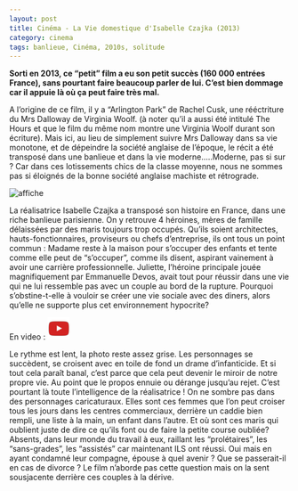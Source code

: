```yaml
---
layout: post
title: Cinéma - La Vie domestique d'Isabelle Czajka (2013)
category: cinema
tags: banlieue, Cinéma, 2010s, solitude
---
```

**​Sorti en 2013, ce “petit” film a eu son petit succès (160 000 entrées France), sans pourtant faire beaucoup parler de lui. C’est bien dommage car il appuie là où ça peut faire très mal.**

A l’origine de ce film, il y a “Arlington Park” de Rachel Cusk, une rééctriture du Mrs Dalloway de Virginia Woolf. (à noter qu’il a aussi été intitulé The Hours et que le film du même nom montre une Virginia Woolf durant son écriture). Mais ici, au lieu de simplement suivre Mrs Dalloway dans sa vie monotone, et de dépeindre la société anglaise de l’époque, le récit a été transposé dans une banlieue et dans la vie moderne…..Moderne, pas si sur ? Car dans ces lotissements chics de la classe moyenne, nous ne sommes pas si éloignés de la bonne société anglaise machiste et rétrograde.

![affiche](https://filedn.eu/llqi9IBxlYouGRXYG2xlROb/img/2014/laviedomestique.jpg)

La réalisatrice Isabelle Czajka a transposé son histoire en France, dans une riche banlieue parisienne. On y retrouve 4 héroines, mères de famille délaissées par des maris toujours trop occupés. Qu’ils soient architectes, hauts-fonctionnaires, proviseurs ou chefs d’entreprise, ils ont tous un point commun : Madame reste à la maison pour s’occuper des enfants et tente comme elle peut de “s’occuper”, comme ils disent, aspirant vainement à avoir une carrière professionnelle. Juliette, l’héroine principale jouée magnifiquement par Emmanuelle Devos, avait tout pour réussir dans une vie qui ne lui ressemble pas avec un couple au bord de la rupture. Pourquoi s’obstine-t-elle à vouloir se créer une vie sociale avec des diners, alors qu’elle ne supporte plus cet environnement hypocrite?

En video : [![video](/images/youtube.png)](https://www.youtube.com/watch?v=hsahWRLZvgs)

Le rythme est lent, la photo reste assez grise. Les personnages se succèdent, se croisent avec en toile de fond un drame d’infanticide. Et si tout cela paraît banal, c’est parce que cela peut devenir le miroir de notre propre vie. Au point que le propos ennuie ou dérange jusqu’au rejet. C’est pourtant là toute l’intelligence  de la réalisatrice ! On ne sombre pas dans des personnages caricaturaux. Elles sont ces femmes que l’on peut croiser tous les jours dans les centres commerciaux, derrière un caddie bien rempli, une liste à la main, un enfant dans l’autre. Et où sont ces maris qui oublient juste de dire ce qu’ils font ou de faire la petite course oubliée? Absents, dans leur monde du travail à eux, raillant les “prolétaires”, les “sans-grades”, les “assistés” car maintenant ILS ont réussi. Oui mais en ayant condamné leur compagne, épouse à quel avenir ? Que se passerait-il en cas de divorce ? Le film n’aborde pas cette question mais on la sent sousjacente derrière ces couples à la dérive.
